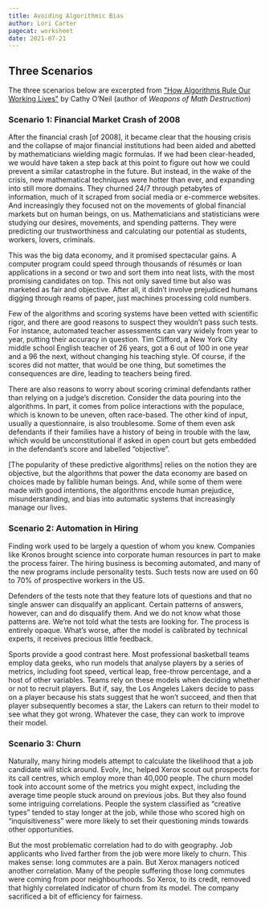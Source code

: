 ```yaml
---
title: Avoiding Algorithmic Bias
author: Lori Carter
pagecat: worksheet
date: 2021-07-21
---
```



## Three Scenarios

The three scenarios below are excerpted from
["How Algorithms Rule Our Working Lives"](https://www.theguardian.com/science/2016/sep/01/how-algorithms-rule-our-working-lives)
by Cathy O’Neil (author of *Weapons of Math Destruction*)

<!-- Read **at least one** of the following scenarios. After reading, you
will be asked to identify a potential additional drawback of a
purely point-based method, beyond the drawbacks you identified
in Question 3. -->

### Scenario 1: Financial Market Crash of 2008

<!-- Algorithms as objective agents -->

After the financial crash \[of 2008\], it became clear that the housing
crisis and the collapse of major financial institutions had been aided
and abetted by mathematicians wielding magic formulas. If we had been
clear-headed, we would have taken a step back at this point to figure
out how we could prevent a similar catastrophe in the future. But
instead, in the wake of the crisis, new mathematical techniques were
hotter than ever, and expanding into still more domains. They churned
24/7 through petabytes of information, much of it scraped from social
media or e-commerce websites. And increasingly they focused not on the
movements of global financial markets but on human beings, on us.
Mathematicians and statisticians were studying our desires, movements,
and spending patterns. They were predicting our trustworthiness and
calculating our potential as students, workers, lovers, criminals.

This was the big data economy, and it promised spectacular gains. A
computer program could speed through thousands of résumés or loan
applications in a second or two and sort them into neat lists, with the
most promising candidates on top. This not only saved time but also was
marketed as fair and objective. After all, it didn’t involve prejudiced
humans digging through reams of paper, just machines processing cold
numbers.

Few of the algorithms and scoring systems have been vetted with
scientific rigor, and there are good reasons to suspect they wouldn’t
pass such tests. For instance, automated teacher assessments can vary
widely from year to year, putting their accuracy in question. Tim
Clifford, a New York City middle school English teacher of 26 years, got
a 6 out of 100 in one year and a 96 the next, without changing his
teaching style. Of course, if the scores did not matter, that would be
one thing, but sometimes the consequences are dire, leading to teachers
being fired.

There are also reasons to worry about scoring criminal defendants rather
than relying on a judge’s discretion. Consider the data pouring into the
algorithms. In part, it comes from police interactions with the
populace, which is known to be uneven, often race-based. The other kind
of input, usually a questionnaire, is also troublesome. Some of them
even ask defendants if their families have a history of being in trouble
with the law, which would be unconstitutional if asked in open court but
gets embedded in the defendant’s score and labelled “objective”.

[The popularity of these predictive algorithms] relies on the notion
they are objective, but the algorithms that power the data economy are
based on choices made by fallible human beings. And, while some of them
were made with good intentions, the algorithms encode human prejudice,
misunderstanding, and bias into automatic systems that increasingly
manage our lives.

### Scenario 2: Automation in Hiring

<!-- Algorithms as screeners without feedback -->

Finding work used to be largely a question of whom you knew. Companies
like Kronos brought science into corporate human resources in part to
make the process fairer. The hiring business is becoming automated,
and many of the new programs include personality tests. Such tests now
are used on 60 to 70% of prospective workers in the US.

Defenders of the tests note that they feature lots of questions and
that no single answer can disqualify an applicant. Certain patterns of
answers, however, can and do disqualify them. And we do not know what
those patterns are. We’re not told what the tests are looking for. The
process is entirely opaque. What’s worse, after the model is
calibrated by technical experts, it receives precious little feedback.

Sports provide a good contrast here. Most professional basketball
teams employ data geeks, who run models that analyse players by a
series of metrics, including foot speed, vertical leap, free-throw
percentage, and a host of other variables. Teams rely on these models
when deciding whether or not to recruit players. But if, say, the Los
Angeles Lakers decide to pass on a player because his stats suggest
that he won’t succeed, and then that player subsequently becomes a
star, the Lakers can return to their model to see what they got wrong.
Whatever the case, they can work to improve their model.

### Scenario 3: Churn

<!-- Seeking fairness -->

Naturally, many hiring models attempt to calculate the likelihood that
a job candidate will stick around. Evolv, Inc, helped Xerox scout out
prospects for its call centres, which employ more than 40,000 people.
The churn model took into account some of the metrics you might
expect, including the average time people stuck around on previous
jobs. But they also found some intriguing correlations. People the
system classified as “creative types” tended to stay longer at the
job, while those who scored high on “inquisitiveness” were more likely
to set their questioning minds towards other opportunities.

But the most problematic correlation had to do with geography. Job
applicants who lived farther from the job were more likely to churn.
This makes sense: long commutes are a pain. But Xerox managers noticed
another correlation. Many of the people suffering those long commutes
were coming from poor neighbourhoods. So Xerox, to its credit, removed
that highly correlated indicator of churn from its model. The company
sacrificed a bit of efficiency for fairness.

